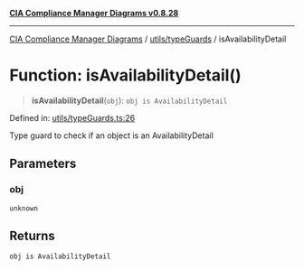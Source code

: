 [**CIA Compliance Manager Diagrams v0.8.28**](../../../README.md)

***

[CIA Compliance Manager Diagrams](../../../modules.md) / [utils/typeGuards](../README.md) / isAvailabilityDetail

# Function: isAvailabilityDetail()

> **isAvailabilityDetail**(`obj`): `obj is AvailabilityDetail`

Defined in: [utils/typeGuards.ts:26](https://github.com/Hack23/cia-compliance-manager/blob/7619f76b35999bc4eb3f6ff6c1e77c13be78f250/src/utils/typeGuards.ts#L26)

Type guard to check if an object is an AvailabilityDetail

## Parameters

### obj

`unknown`

## Returns

`obj is AvailabilityDetail`
